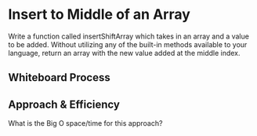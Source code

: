 # Insert to Middle of an Array
Write a function called insertShiftArray which takes in an array and a value to be added. Without utilizing any of the built-in methods available to your language,
return an array with the new value added at the middle index.

## Whiteboard Process
<!-- Embedded whiteboard image -->

## Approach & Efficiency
 What is the Big O space/time for this approach?
